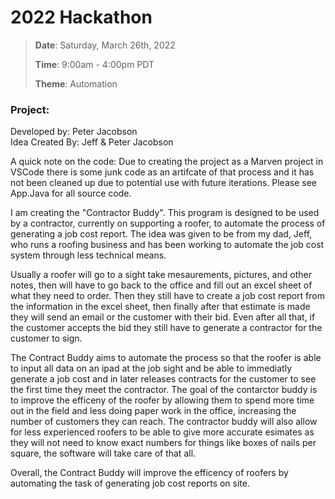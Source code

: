 # 2022 Hackathon
> **Date**: Saturday, March 26th, 2022
>
> **Time**: 9:00am - 4:00pm PDT
>
> **Theme**: Automation
### Project:
Developed by: Peter Jacobson  
Idea Created By: Jeff & Peter Jacobson

A quick note on the code: Due to creating the project as a Marven project in VSCode there is some junk code as an artifcate of that process and it has not been cleaned up due to potential use with future iterations. 
Please see App.Java for all source code.

I am creating the "Contractor Buddy". This program is designed to be used by a contractor, currently on supporting a roofer, to automate the process of generating a job cost report. The idea was given to be from my dad, Jeff, who runs a roofing business and has been working to automate the job cost system through less technical means. 

Usually a roofer will go to a sight take mesaurements, pictures, and other notes, then will have to go back to the office and fill out an excel sheet of what they need to order. Then they still have to create a job cost report from the information in the excel sheet, then finally after that estimate is made they will send an email or the customer with their bid. Even after all that, if the customer accepts the bid they still have to generate a contractor for the customer to sign. 

The Contract Buddy aims to automate the process so that the roofer is able to input all data on an ipad at the job sight and be able to immediatly generate a job cost and in later releases contracts for the customer to see the first time they meet the contractor. The goal of the contarctor buddy is to improve the efficeny of the roofer by allowing them to spend more time out in the field and less doing paper work in the office, increasing the number of customers they can reach. The contractor buddy will also allow for less experienced roofers to be able to give more accurate esimates as they will not need to know exact numbers for things like boxes of nails per square, the software will take care of that all.

Overall, the Contract Buddy will improve the efficency of roofers by automating the task of generating job cost reports on site.
